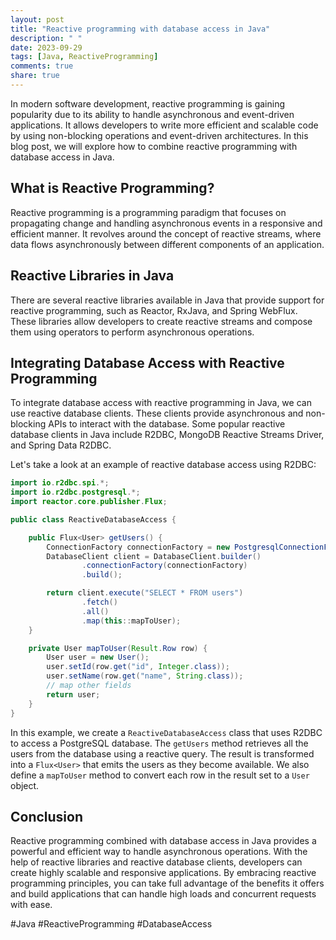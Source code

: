 ```yaml
---
layout: post
title: "Reactive programming with database access in Java"
description: " "
date: 2023-09-29
tags: [Java, ReactiveProgramming]
comments: true
share: true
---
```

In modern software development, reactive programming is gaining popularity due to its ability to handle asynchronous and event-driven applications. It allows developers to write more efficient and scalable code by using non-blocking operations and event-driven architectures. In this blog post, we will explore how to combine reactive programming with database access in Java.

## What is Reactive Programming?
Reactive programming is a programming paradigm that focuses on propagating change and handling asynchronous events in a responsive and efficient manner. It revolves around the concept of reactive streams, where data flows asynchronously between different components of an application.

## Reactive Libraries in Java
There are several reactive libraries available in Java that provide support for reactive programming, such as Reactor, RxJava, and Spring WebFlux. These libraries allow developers to create reactive streams and compose them using operators to perform asynchronous operations.

## Integrating Database Access with Reactive Programming
To integrate database access with reactive programming in Java, we can use reactive database clients. These clients provide asynchronous and non-blocking APIs to interact with the database. Some popular reactive database clients in Java include R2DBC, MongoDB Reactive Streams Driver, and Spring Data R2DBC.

Let's take a look at an example of reactive database access using R2DBC:

```java
import io.r2dbc.spi.*;
import io.r2dbc.postgresql.*;
import reactor.core.publisher.Flux;

public class ReactiveDatabaseAccess {

    public Flux<User> getUsers() {
        ConnectionFactory connectionFactory = new PostgresqlConnectionFactory(...);
        DatabaseClient client = DatabaseClient.builder()
                .connectionFactory(connectionFactory)
                .build();

        return client.execute("SELECT * FROM users")
                .fetch()
                .all()
                .map(this::mapToUser);
    }

    private User mapToUser(Result.Row row) {
        User user = new User();
        user.setId(row.get("id", Integer.class));
        user.setName(row.get("name", String.class));
        // map other fields
        return user;
    }
}
```

In this example, we create a `ReactiveDatabaseAccess` class that uses R2DBC to access a PostgreSQL database. The `getUsers` method retrieves all the users from the database using a reactive query. The result is transformed into a `Flux<User>` that emits the users as they become available. We also define a `mapToUser` method to convert each row in the result set to a `User` object.

## Conclusion
Reactive programming combined with database access in Java provides a powerful and efficient way to handle asynchronous operations. With the help of reactive libraries and reactive database clients, developers can create highly scalable and responsive applications. By embracing reactive programming principles, you can take full advantage of the benefits it offers and build applications that can handle high loads and concurrent requests with ease.

#Java #ReactiveProgramming #DatabaseAccess